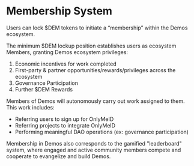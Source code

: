 # Membership System

Users can lock $DEM tokens to initiate a “membership” within the Demos ecosystem.&#x20;

The minimum $DEM lockup position establishes users as ecosystem Members, granting Demos ecosystem privileges:

1. &#x20;Economic incentives for work completed
2. &#x20;First-party & partner opportunities/rewards/privileges across the ecosystem
3. Governance Participation
4. Further $DEM Rewards

Members of Demos will autonomously carry out work assigned to them. This work includes:

* Referring users to sign up for OnlyMeID
* Referring projects to integrate OnlyMeID
* Performing meaningful DAO operations (ex: governance participation)

Membership in Demos also corresponds to the gamified "leaderboard" system, where engaged and active community members compete and cooperate to evangelize and build Demos.
